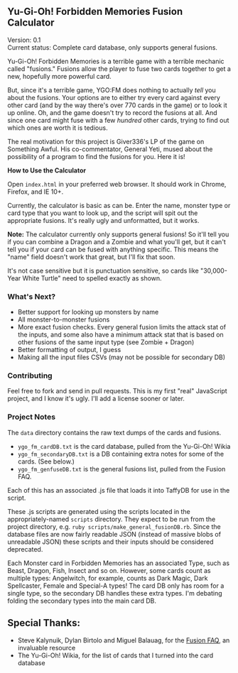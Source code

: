 ## Yu-Gi-Oh! Forbidden Memories Fusion Calculator

Version: 0.1  
Current status: Complete card database, only supports general fusions.

Yu-Gi-Oh! Forbidden Memories is a terrible game with a terrible mechanic called
"fusions." Fusions allow the player to fuse two cards together to get a new,
hopefully more powerful card.

But, since it's a terrible game, YGO:FM does nothing to actually _tell_ you
about the fusions. Your options are to either try every card against every other
card (and by the way there's over 770 cards in the game) or to look it up
online. Oh, and the game doesn't try to record the fusions at all. And since
one card might fuse with a few _hundred_ other cards, trying to find out which
ones are worth it is tedious.

The real motivation for this project is Giver336's LP of the game on Something
Awful. His co-commentator, General Yeti, mused about the possibility of a
program to find the fusions for you. Here it is!

**How to Use the Calculator**

Open `index.html` in your preferred web browser. It should work in Chrome,
Firefox, and IE 10+.

Currently, the calculator is basic as can be. Enter the name, monster type or
card type that you want to look up, and the script will spit out the appropriate
fusions. It's really ugly and unformatted, but it works.

**Note:** The calculator currently only supports general fusions! So it'll tell
you if you can combine a Dragon and a Zombie and what you'll get, but it can't
tell you if your card can be fused with anything specific. This means the "name"
field doesn't work that great, but I'll fix that soon.

It's not case sensitive but it is punctuation sensitive, so cards like
"30,000-Year White Turtle" need to spelled exactly as shown.

### What's Next?

- Better support for looking up monsters by name
- All monster-to-monster fusions
- More exact fusion checks. Every general fusion limits the attack stat of the
  inputs, and some also have a minimum attack stat that is based on other
  fusions of the same input type (see Zombie + Dragon)
- Better formatting of output, I guess
- Making all the input files CSVs (may not be possible for secondary DB)

### Contributing

Feel free to fork and send in pull requests. This is my first "real" JavaScript
project, and I know it's ugly. I'll add a license sooner or later.

### Project Notes

The `data` directory contains the raw text dumps of the cards and fusions.

- `ygo_fm_cardDB.txt` is the card database, pulled from the Yu-Gi-Oh! Wikia
- `ygo_fm_secondaryDB.txt` is a DB containing extra notes for some of the cards.
  (See below.)
- `ygo_fm_genfuseDB.txt` is the general fusions list, pulled from the Fusion
  FAQ.

Each of this has an associated .js file that loads it into TaffyDB for use in
the script.

These .js scripts are generated using the scripts located in the
appropriately-named `scripts` directory. They expect to be run from the project
directory, e.g. `ruby scripts/make_general_fusionDB.rb`. Since the database
files are now fairly readable JSON (instead of massive blobs of unreadable JSON)
these scripts and their inputs should be considered deprecated.

Each Monster card in Forbidden Memories has an associated Type, such as Beast,
Dragon, Fish, Insect and so on. However, some cards count as multiple types: 
Angelwitch, for example, counts as Dark Magic, Dark Spellcaster, Female and
Special-A types! The card DB only has room for a single type, so the secondary
DB handles these extra types. I'm debating folding the secondary types into the
main card DB.

## Special Thanks:

- Steve Kalynuik, Dylan Birtolo and Miguel Balauag, for the [Fusion
  FAQ](https://www.gamefaqs.com/ps/561010-yu-gi-oh-forbidden-memories/faqs/16613), an invaluable resource
- The Yu-Gi-Oh! Wikia, for the list of cards that I turned into the card
  database
